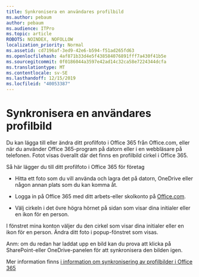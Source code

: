 ```yaml
---
title: Synkronisera en användares profilbild
ms.author: pebaum
author: pebaum
ms.audience: ITPro
ms.topic: article
ROBOTS: NOINDEX, NOFOLLOW
localization_priority: Normal
ms.assetid: cd7196af-3ed9-42e6-b594-f51ad265fd63
ms.openlocfilehash: 4af871b33d4e5f438584076891fff7a430f41b5e
ms.sourcegitcommit: 0f0186044a3597e42ad14c32ca58e7224344dcfa
ms.translationtype: MT
ms.contentlocale: sv-SE
ms.lasthandoff: 12/15/2019
ms.locfileid: "40053387"
---
```

# <a name="sync-a-users-profile-picture"></a>Synkronisera en användares profilbild

Du kan lägga till eller ändra ditt profilfoto i Office 365 från Office.com, eller när du använder Office 365-program på datorn eller i en webbläsare på telefonen. Fotot visas överallt där det finns en profilbild cirkel i Office 365.

Så här lägger du till ditt profilfoto i Office 365 för företag

- Hitta ett foto som du vill använda och lagra det på datorn, OneDrive eller någon annan plats som du kan komma åt.

- Logga in på Office 365 med ditt arbets-eller skolkonto på [Office.com](http://www.office.com).

- Välj cirkeln i det övre högra hörnet på sidan som visar dina initialer eller en ikon för en person.

I fönstret mina konton väljer du den cirkel som visar dina initialer eller en ikon för en person. Ändra ditt foto i popup-fönstret som visas.

Anm: om du redan har laddat upp en bild kan du prova att klicka på SharePoint-eller OneDrive-panelen för att synkronisera den bilden igen.

Mer information finns [i information om synkronisering av profilbilder i Office 365](https://support.office.com/article/information-about-profile-picture-synchronization-in-office-365-20594d76-d054-4af4-a660-401133e3d48a)

